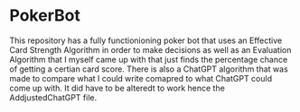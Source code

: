 # PokerBot

This repository has a fully functionioning poker bot that uses an Effective Card Strength Algorithm in order to make decisions as well as an Evaluation Algorithm that I myself came up with that just finds the percentage chance of getting a certian card score. There is also a ChatGPT algorithm that was made to compare what I could write comapred to what ChatGPT could come up with. It did have to be alteredt to work hence the AddjustedChatGPT file.
